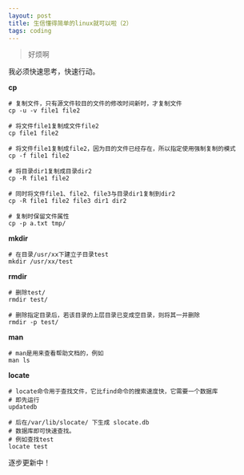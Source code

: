 ```yaml
---
layout: post
title: 生信懂得简单的linux就可以啦（2）
tags: coding
---
```

>好烦啊


我必须快速思考，快速行动。


**cp**
```shell
# 复制文件，只有源文件较目的文件的修改时间新时，才复制文件
cp -u -v file1 file2

# 将文件file1复制成文件file2
cp file1 file2

# 将文件file1复制成file2，因为目的文件已经存在，所以指定使用强制复制的模式
cp -f file1 file2

# 将目录dir1复制成目录dir2
cp -R file1 file2

# 同时将文件file1、file2、file3与目录dir1复制到dir2
cp -R file1 file2 file3 dir1 dir2

# 复制时保留文件属性
cp -p a.txt tmp/
```

**mkdir**
```shell
# 在目录/usr/xx下建立子目录test
mkdir /usr/xx/test 
```

**rmdir**
```shell
# 删除test/
rmdir test/

# 删除指定目录后，若该目录的上层目录已变成空目录，则将其一并删除
rmdir -p test/
```

**man**
```shell
# man是用来查看帮助文档的，例如
man ls
```

**locate**
```shell
# locate命令用于查找文件，它比find命令的搜索速度快，它需要一个数据库
# 即先运行
updatedb

# 后在/var/lib/slocate/ 下生成 slocate.db 
# 数据库即可快速查找。
# 例如查找test
locate test
```


 逐步更新中！

[T_T]:￥#，你是我的毒品。戒不掉。